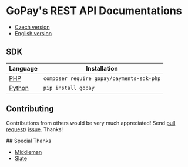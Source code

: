 
# GoPay's REST API Documentations

* [Czech version](https://doc.gopay.com/)
* [English version](https://doc.gopay.cz/)

## SDK

Language | Installation |
-------- | ------------ |
[PHP](https://github.com/gopaycommunity/gopay-php-api) | `composer require gopay/payments-sdk-php` |
[Python](https://github.com/gopaycommunity/gopay-python-api) | `pip install gopay` |

## Contributing

Contributions from others would be very much appreciated! Send 
[pull request](https://github.com/gopaycommunity/gopay-api-documentation/pulls)/
[issue](https://github.com/gopaycommunity/gopay-api-documentation/issues). Thanks!

## Special Thanks

* [Middleman](https://github.com/middleman/middleman)
* [Slate](https://github.com/tripit/slate)
